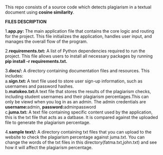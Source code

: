 This repo consists of a source code  which detects plagiarism in a textual document using **cosine similarity**.<br>


<b>FILES DESCRIPTION</b> <br>

1.<b>app.py:</b> The main application file that contains the core logic and routing for the project. This file initializes the application, handles user input, and manages the overall flow of the program. <br>

2.<b>requirements.txt:</b> A list of Python dependencies required to run the project. This file allows users to install all necessary packages by running <b>pip install -r requirements.txt.</b> <br>

3.<b>docs/:</b> A directory containing documentation files and resources. This includes:<br>
 a.<b>sign.txt: </b> A text file used to store user sign-up information, such as usernames and password hashes.<br>
b.<b>matokeo.txt:</b>A text file that stores the results of the plagiarism checks, including student usernames and their plagiarism percentages.This can only be viewd when you log in as an admin. The admin credentials are <b>username:</b>admin, <b>password:</b>adminpassword<br>
c.<b>juma.txt:</b> A text file containing specific content used by the application, this is the txt file that acts as a datbase. It is compared against the uploaded file to generate the plagiarism percentage.<br>

4.<b>sample text/:</b> A directory containing txt files that you can upload to the website to check the plagiarism percentage against juma.txt. You can change the words of the txt files in this directory(fatma.txt,john.txt) and see how it will affect the plagiarism percentage. 

 









